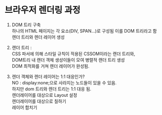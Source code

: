 # 브라우저 렌더링 과정
1. DOM 트리 구축  
  하나의 HTML 페이지는 각 요소(DIV, SPAN...)로 구성됨 이를 DOM 트리라고 함  
  렌더 트리와 렌더 레이어 생성

2. 랜더 트리 :  
  CSS 파서에 의해 스타일 규칙이 적용된 CSSOM이라는 랜더 트리와,  
  DOM트리 내 랜더 객체 생성이들이 모여 병렬적 랜더 트리 생성  
  DOM 최적화를 거쳐 렌더 레이어가 완성됨.

3. 렌더 객체와 렌더 레이어는 1:1 대응인가?    
  NO : display:none;으로 사라지는 노드들이 있을 수 있음.  
  하지만 dom 트리와 렌더 트리는 1:1 대응 됨.  
  렌더레이어를 대상으로 Layout 설정  
  렌더레이어를 대상으로 칠하기  
  레이어 합치기

